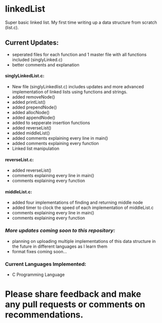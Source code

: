 # linkedList
Super basic linked list. My first time writing up a data structure from scratch (list.c).  
  
## Current Updates: 
* seperated files for each function and 1 master file with all functions included (singlyLinked.c)  
* better comments and explanation
#### singlyLinkedList.c:  
* New file (singlyLinkedlist.c) includes updates and more advanced implementation of linked lists using functions and strings.  
* added removeNode()
* added printList()
* added prependNode()
* added allocNode()
* added appendNode()
* added to sepperate insertion functions
* added reverseList()
* added middleList()
* added comments explaining every line in main()
* added comments explaining every function
* Linked list manipulation  
#### reverseList.c:  
* added reverseList()
* comments explaining every line in main()
* comments explaining every function  
#### middleList.c:  
* added four implementations of finding and returning middle node
* added timer to clock the speed of each implementation of middleList.c
* comments explaining every line in main()
* comments explaining every function  
### ***More updates coming soon to this repository:*** ###  
* planning on uploading multiple implementations of this data structure in the future in different languages as I learn them
* format fixes coming soon...
  
### Current Languages Implemented:   
* C Programming Language  
  
# Please share feedback and make any pull requests or comments on recommendations.
